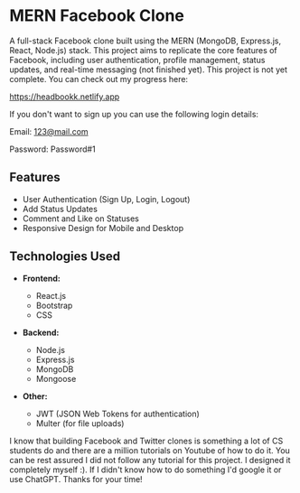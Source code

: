 # MERN Facebook Clone

A full-stack Facebook clone built using the MERN (MongoDB, Express.js, React, Node.js) stack. This project aims to replicate the core features of Facebook, including user authentication, profile management, status updates, and real-time messaging (not finished yet).
This project is not yet complete. You can check out my progress here:

https://headbookk.netlify.app

If you don't want to sign up you can use the following login details:

Email: 123@mail.com

Password: Password#1

## Features

- User Authentication (Sign Up, Login, Logout)
- Add Status Updates
- Comment and Like on Statuses
- Responsive Design for Mobile and Desktop

## Technologies Used

- **Frontend:**
  - React.js
  - Bootstrap
  - CSS

- **Backend:**
  - Node.js
  - Express.js
  - MongoDB
  - Mongoose

- **Other:**
  - JWT (JSON Web Tokens for authentication)
  - Multer (for file uploads)

I know that building Facebook and Twitter clones is something a lot of CS students do and there are a million tutorials on Youtube of how to do it. You can be rest assured I did not follow any tutorial for this project. I designed it completely myself :). If I didn't know how to do something I'd google it or use ChatGPT. Thanks for your time!
